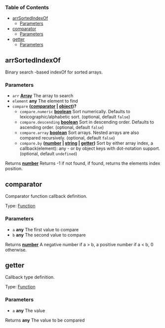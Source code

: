 <!-- Generated by documentation.js. Update this documentation by updating the source code. -->

### Table of Contents

-   [arrSortedIndexOf][1]
    -   [Parameters][2]
-   [comparator][3]
    -   [Parameters][4]
-   [getter][5]
    -   [Parameters][6]

## arrSortedIndexOf

Binary search  -based indexOf for sorted arrays.

### Parameters

-   `arr` **[Array][7]** The array to search
-   `element` **any** The element to find
-   `compare` **([comparator][8] \| [object][9])?** 
    -   `compare.numeric` **[boolean][10]** Sort numerically. Defaults to lexicographic/alphabetic sort. (optional, default `false`)
    -   `compare.descending` **[boolean][10]** Sort in descending order. Defaults to ascending order. (optional, default `false`)
    -   `compare.array` **[boolean][10]** Sort arrays. Nested arrays are also compared recursively. (optional, default `false`)
    -   `compare.by` **([number][11] \| [string][12] \| [getter][13])** Sort by either array index, a callback(element): any - or by object keys with dot-notation support. (optional, default `undefined`)

Returns **[number][11]** Returns -1 if not found, if found, returns the elements index position.

## comparator

Comparator function callback definition.

Type: [Function][14]

### Parameters

-   `a` **any** The first value to compare
-   `b` **any** The second value to compare

Returns **[number][11]** A negative number if a > b, a positive number if a &lt; b, 0 otherwise.

## getter

Callback type definition.

Type: [Function][14]

### Parameters

-   `a` **any** The value

Returns **any** The value to be compared

[1]: #arrsortedindexof

[2]: #parameters

[3]: #comparator

[4]: #parameters-1

[5]: #getter

[6]: #parameters-2

[7]: https://developer.mozilla.org/docs/Web/JavaScript/Reference/Global_Objects/Array

[8]: #comparator

[9]: https://developer.mozilla.org/docs/Web/JavaScript/Reference/Global_Objects/Object

[10]: https://developer.mozilla.org/docs/Web/JavaScript/Reference/Global_Objects/Boolean

[11]: https://developer.mozilla.org/docs/Web/JavaScript/Reference/Global_Objects/Number

[12]: https://developer.mozilla.org/docs/Web/JavaScript/Reference/Global_Objects/String

[13]: #getter

[14]: https://developer.mozilla.org/docs/Web/JavaScript/Reference/Statements/function
